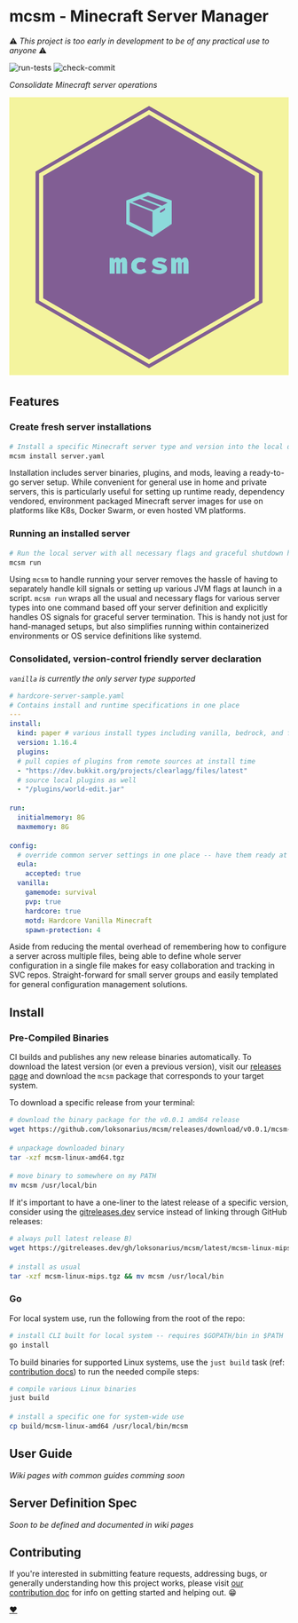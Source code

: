 # mcsm - Minecraft Server Manager

:warning: *This project is too early in development to be of any practical use to
anyone* :warning:

![run-tests](https://github.com/loksonarius/mcsm/workflows/run-tests/badge.svg)
![check-commit](https://github.com/loksonarius/mcsm/workflows/check-commit/badge.svg)

_Consolidate Minecraft server operations_

![mcsm Logo](mcsm-logo.png)

## Features

### Create fresh server installations

```bash
# Install a specific Minecraft server type and version into the local directory
mcsm install server.yaml
```

Installation includes server binaries, plugins, and mods, leaving a ready-to-go
server setup. While convenient for general use in home and private servers, this
is particularly useful for setting up runtime ready, dependency vendored,
environment packaged Minecraft server images for use on platforms like K8s,
Docker Swarm, or even hosted VM platforms.

### Running an installed server

```bash
# Run the local server with all necessary flags and graceful shutdown handling
mcsm run
```

Using `mcsm` to handle running your server removes the hassle of having to
separately handle kill signals or setting up various JVM flags at launch in a
script. `mcsm run` wraps all the usual and necessary flags for various server
types into one command based off your server definition and explicitly handles
OS signals for graceful server termination. This is handy not just for
hand-managed setups, but also simplifies running within containerized
environments or OS service definitions like systemd.

### Consolidated, version-control friendly server declaration

_`vanilla` is currently the only server type supported_

```yaml
# hardcore-server-sample.yaml
# Contains install and runtime specifications in one place
---
install:
  kind: paper # various install types including vanilla, bedrock, and forge
  version: 1.16.4
  plugins:
  # pull copies of plugins from remote sources at install time
  - "https://dev.bukkit.org/projects/clearlagg/files/latest"
  # source local plugins as well
  - "/plugins/world-edit.jar"

run:
  initialmemory: 8G
  maxmemory: 8G

config:
  # override common server settings in one place -- have them ready at run time
  eula:
    accepted: true
  vanilla:
    gamemode: survival
    pvp: true
    hardcore: true
    motd: Hardcore Vanilla Minecraft
    spawn-protection: 4
```

Aside from reducing the mental overhead of remembering how to configure a server
across multiple files, being able to define whole server configuration in a
single file makes for easy collaboration and tracking in SVC repos.
Straight-forward for small server groups and easily templated for general
configuration management solutions.

## Install

### Pre-Compiled Binaries

CI builds and publishes any new release binaries automatically. To download the
latest version (or even a previous version), visit our [releases
page](https://github.com/loksonarius/mcsm/releases) and download the `mcsm`
package that corresponds to your target system.

To download a specific release from your terminal:

```bash
# download the binary package for the v0.0.1 amd64 release
wget https://github.com/loksonarius/mcsm/releases/download/v0.0.1/mcsm-linux-amd64.tgz

# unpackage downloaded binary
tar -xzf mcsm-linux-amd64.tgz

# move binary to somewhere on my PATH
mv mcsm /usr/local/bin
```

If it's important to have a one-liner to the latest release of a specific
version, consider using the [gitreleases.dev](https://gitreleases.dev) service
instead of linking through GitHub releases:

```bash
# always pull latest release B)
wget https://gitreleases.dev/gh/loksonarius/mcsm/latest/mcsm-linux-mips.tgz

# install as usual
tar -xzf mcsm-linux-mips.tgz && mv mcsm /usr/local/bin
```

### Go

For local system use, run the following from the root of the repo:

```bash
# install CLI built for local system -- requires $GOPATH/bin in $PATH
go install
```

To build binaries for supported Linux systems, use the `just build` task (ref:
[contribution docs](CONTRIBUTING.md)) to run the needed compile steps:

```bash
# compile various Linux binaries
just build

# install a specific one for system-wide use
cp build/mcsm-linux-amd64 /usr/local/bin/mcsm
```

## User Guide

_Wiki pages with common guides comming soon_

## Server Definition Spec

_Soon to be defined and documented in wiki pages_

## Contributing

If you're interested in submitting feature requests, addressing bugs, or
generally understanding how this project works, please visit [our contribution
doc](CONTRIBUTING.md) for info on getting started and helping out. :grin:

[:heart:](https://github.com/loksonarius/mcsm)
